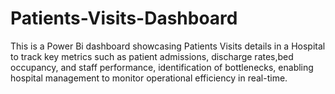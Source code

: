 # Patients-Visits-Dashboard
This is a Power Bi dashboard showcasing Patients Visits details in a Hospital to track key metrics such as patient admissions, discharge rates,bed occupancy, and staff performance, identification of bottlenecks, enabling hospital management to monitor operational efficiency in real-time.
